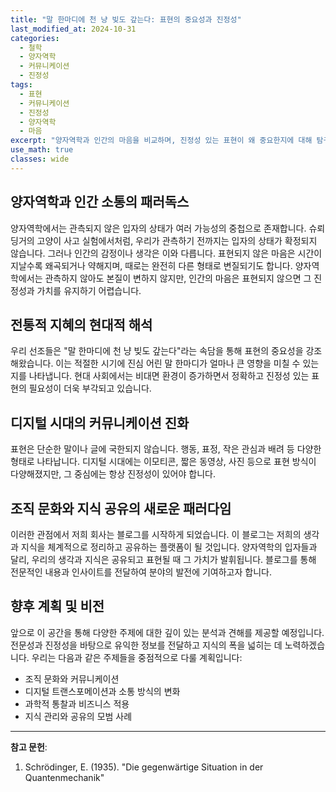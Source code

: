 ```yaml
---
title: "말 한마디에 천 냥 빚도 갚는다: 표현의 중요성과 진정성"
last_modified_at: 2024-10-31
categories:
  - 철학
  - 양자역학
  - 커뮤니케이션
  - 진정성
tags:
  - 표현
  - 커뮤니케이션
  - 진정성
  - 양자역학
  - 마음
excerpt: "양자역학과 인간의 마음을 비교하며, 진정성 있는 표현이 왜 중요한지에 대해 탐구합니다."
use_math: true
classes: wide
---
```


## 양자역학과 인간 소통의 패러독스

양자역학에서는 관측되지 않은 입자의 상태가 여러 가능성의 중첩으로 존재합니다. 슈뢰딩거의 고양이 사고 실험에서처럼, 우리가 관측하기 전까지는 입자의 상태가 확정되지 않습니다. 그러나 인간의 감정이나 생각은 이와 다릅니다. 표현되지 않은 마음은 시간이 지날수록 왜곡되거나 약해지며, 때로는 완전히 다른 형태로 변질되기도 합니다. 양자역학에서는 관측하지 않아도 본질이 변하지 않지만, 인간의 마음은 표현되지 않으면 그 진정성과 가치를 유지하기 어렵습니다.

## 전통적 지혜의 현대적 해석

우리 선조들은 "말 한마디에 천 냥 빚도 갚는다"라는 속담을 통해 표현의 중요성을 강조해왔습니다. 이는 적절한 시기에 진심 어린 말 한마디가 얼마나 큰 영향을 미칠 수 있는지를 나타냅니다. 현대 사회에서는 비대면 환경이 증가하면서 정확하고 진정성 있는 표현의 필요성이 더욱 부각되고 있습니다.

## 디지털 시대의 커뮤니케이션 진화

표현은 단순한 말이나 글에 국한되지 않습니다. 행동, 표정, 작은 관심과 배려 등 다양한 형태로 나타납니다. 디지털 시대에는 이모티콘, 짧은 동영상, 사진 등으로 표현 방식이 다양해졌지만, 그 중심에는 항상 진정성이 있어야 합니다.

## 조직 문화와 지식 공유의 새로운 패러다임

이러한 관점에서 저희 회사는 블로그를 시작하게 되었습니다. 이 블로그는 저희의 생각과 지식을 체계적으로 정리하고 공유하는 플랫폼이 될 것입니다. 양자역학의 입자들과 달리, 우리의 생각과 지식은 공유되고 표현될 때 그 가치가 발휘됩니다. 블로그를 통해 전문적인 내용과 인사이트를 전달하여 분야의 발전에 기여하고자 합니다.

## 향후 계획 및 비전

앞으로 이 공간을 통해 다양한 주제에 대한 깊이 있는 분석과 견해를 제공할 예정입니다. 전문성과 진정성을 바탕으로 유익한 정보를 전달하고 지식의 폭을 넓히는 데 노력하겠습니다. 우리는 다음과 같은 주제들을 중점적으로 다룰 계획입니다:

- 조직 문화와 커뮤니케이션
- 디지털 트랜스포메이션과 소통 방식의 변화
- 과학적 통찰과 비즈니스 적용
- 지식 관리와 공유의 모범 사례

---


**참고 문헌**:
1. Schrödinger, E. (1935). "Die gegenwärtige Situation in der Quantenmechanik"

